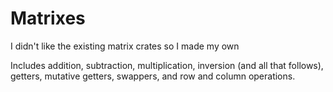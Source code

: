 # Matrixes
I didn't like the existing matrix crates so I made my own

Includes addition, subtraction, multiplication, inversion (and all that follows), getters, mutative getters, swappers, and row and column operations.
